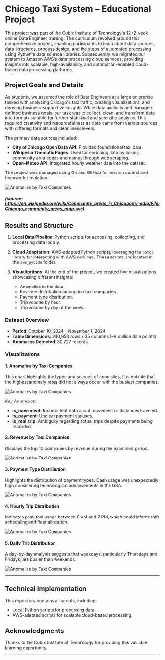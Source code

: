 # Chicago Taxi System – Educational Project

This project was part of the Cubix Institute of Technology's 12+2 week online Data Engineer training. The curriculum revolved around this comprehensive project, enabling participants to learn about data sources, data structures, process design, and the steps of automated processing using Python's data science libraries. Subsequently, we migrated our system to Amazon AWS's data processing cloud services, providing insights into scalable, high-availability, and automation-enabled cloud-based data processing platforms.

## Project Goals and Details

As students, we assumed the role of Data Engineers at a large enterprise tasked with analyzing Chicago's taxi traffic, creating visualizations, and deriving business-supportive insights. While data analysts and managers defined business goals, our task was to collect, clean, and transform data into formats suitable for further statistical and scientific analysis. This required creativity and resourcefulness as data came from various sources with differing formats and cleanliness levels.

The primary data sources included:
- **City of Chicago Open Data API**: Provided foundational taxi data.
- **Wikipedia Thematic Pages**: Used for enriching data by linking community area codes and names through web scraping.
- **Open-Meteo API**: Integrated hourly weather data into the dataset.

The project was managed using Git and GitHub for version control and teamwork simulation.

![Anomalies by Taxi Companies](images/Chicago_areas.png)
###### __(source: https://en.wikipedia.org/wiki/Community_areas_in_Chicago#/media/File:Chicago_community_areas_map.svg)__

## Results and Structure

1. **Local Data Pipeline**:
   Python scripts for accessing, collecting, and processing data locally.
   
2. **Cloud Adaptation**:
   AWS-adapted Python scripts, leveraging the `boto3` library for interacting with AWS services. These scripts are located in the `aws_pycode` folder.

3. **Visualizations**:
   At the end of the project, we created five visualizations showcasing different insights:
   - Anomalies in the data.
   - Revenue distribution among top taxi companies.
   - Payment type distribution.
   - Trip volume by hour.
   - Trip volume by day of the week.

### Dataset Overview
- **Period**: October 10, 2024 – November 1, 2024
- **Table Dimensions**: 240,953 rows x 35 columns (~8 million data points)
- **Anomalies Detected**: 30,727 records

### Visualizations
#### 1. **Anomalies by Taxi Companies**
   This chart highlights the types and sources of anomalies. It is notable that the highest anomaly rates did not always occur with the busiest companies.
   
   ![Anomalies by Taxi Companies](images/vis1.png)
   
   _Key Anomalies_:
   - **is_movement**: Inconsistent data about movement or distances traveled.
   - **is_payment**: Unclear payment statuses.
   - **is_real_trip**: Ambiguity regarding actual trips despite payments being recorded.

#### 2. **Revenue by Taxi Companies**
   Displays the top 10 companies by revenue during the examined period.

   ![Anomalies by Taxi Companies](images/vis2.png)

#### 3. **Payment Type Distribution**
   Highlights the distribution of payment types. Cash usage was unexpectedly high considering technological advancements in the USA.

   ![Anomalies by Taxi Companies](images/vis3.png)

#### 4. **Hourly Trip Distribution**
   Indicates peak taxi usage between 8 AM and 7 PM, which could inform shift scheduling and fleet allocation.

   ![Anomalies by Taxi Companies](images/vis4.png)

#### 5. **Daily Trip Distribution**
   A day-by-day analysis suggests that weekdays, particularly Thursdays and Fridays, are busier than weekends.

   ![Anomalies by Taxi Companies](images/vis5.png)

---

## Technical Implementation

This repository contains all scripts, including:
- Local Python scripts for processing data.
- AWS-adapted scripts for scalable cloud-based processing.

## Acknowledgments
Thanks to the Cubix Institute of Technology for providing this valuable learning opportunity.

---

